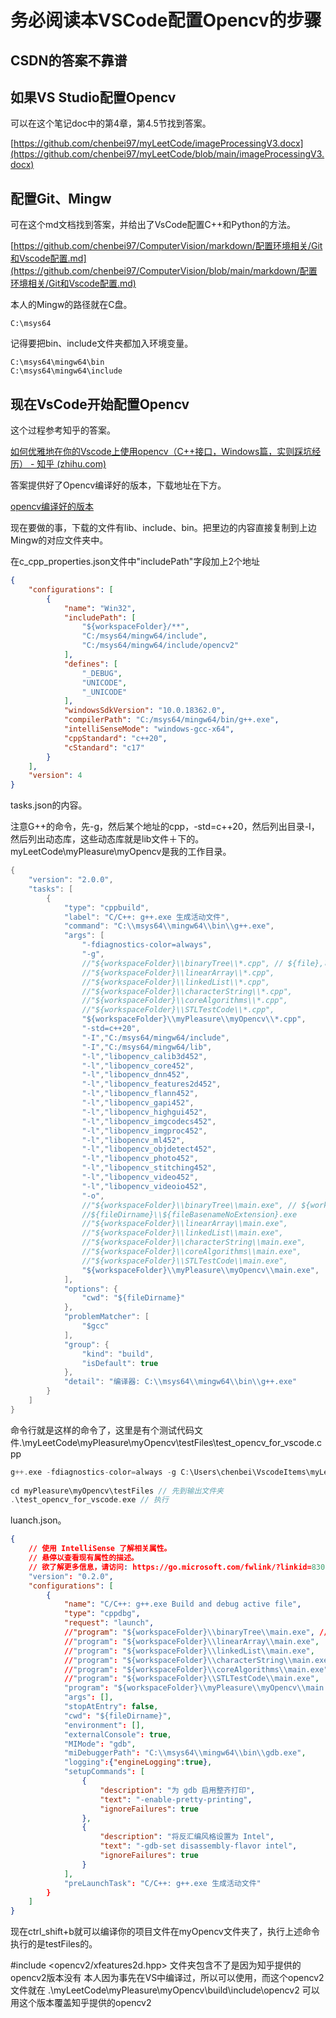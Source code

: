 # 务必阅读本VSCode配置Opencv的步骤

## CSDN的答案不靠谱

## 如果VS Studio配置Opencv

可以在这个笔记doc中的第4章，第4.5节找到答案。

[https://github.com/chenbei97/myLeetCode/imageProcessingV3.docx](https://github.com/chenbei97/myLeetCode/blob/main/imageProcessingV3.docx)

## 配置Git、Mingw

可在这个md文档找到答案，并给出了VsCode配置C++和Python的方法。

[https://github.com/chenbei97/ComputerVision/markdown/配置环境相关/Git和Vscode配置.md](https://github.com/chenbei97/ComputerVision/blob/main/markdown/配置环境相关/Git和Vscode配置.md)

本人的Mingw的路径就在C盘。

```
C:\msys64
```

记得要把bin、include文件夹都加入环境变量。

```
C:\msys64\mingw64\bin
C:\msys64\mingw64\include
```

## 现在VsCode开始配置Opencv

这个过程参考知乎的答案。

[如何优雅地在你的Vscode上使用opencv（C++接口，Windows篇，实则踩坑经历） - 知乎 (zhihu.com)](https://zhuanlan.zhihu.com/p/402378383?utm_source=wechat_session&utm_medium=social&utm_oi=1173235761410818048&utm_campaign=shareopn)

答案提供好了Opencv编译好的版本，下载地址在下方。

[opencv编译好的版本](https://gitee.com/kirigaya/opencv_built_by_gcc_on_-windows)


现在要做的事，下载的文件有lib、include、bin。把里边的内容直接复制到上边Mingw的对应文件夹中。

在c_cpp_properties.json文件中"includePath"字段加上2个地址

```json
{
    "configurations": [
        {
            "name": "Win32",
            "includePath": [
                "${workspaceFolder}/**",
                "C:/msys64/mingw64/include",
                "C:/msys64/mingw64/include/opencv2"
            ],
            "defines": [
                "_DEBUG",
                "UNICODE",
                "_UNICODE"
            ],
            "windowsSdkVersion": "10.0.18362.0",
            "compilerPath": "C:/msys64/mingw64/bin/g++.exe",
            "intelliSenseMode": "windows-gcc-x64",
            "cppStandard": "c++20",
            "cStandard": "c17"
        }
    ],
    "version": 4
}
```

tasks.json的内容。

注意G++的命令，先-g，然后某个地址的cpp，-std=c++20，然后列出目录-I，然后列出动态库，这些动态库就是lib文件＋下的。myLeetCode\myPleasure\\myOpencv是我的工作目录。

```c++
{
    "version": "2.0.0",
    "tasks": [
        {
            "type": "cppbuild",
            "label": "C/C++: g++.exe 生成活动文件",
            "command": "C:\\msys64\\mingw64\\bin\\g++.exe",
            "args": [
                "-fdiagnostics-color=always",
                "-g",
                //"${workspaceFolder}\\binaryTree\\*.cpp", // ${file},可以构建多个cpp文件而不是单个
                //"${workspaceFolder}\\linearArray\\*.cpp",
                //"${workspaceFolder}\\linkedList\\*.cpp",
                //"${workspaceFolder}\\characterString\\*.cpp",
                //"${workspaceFolder}\\coreAlgorithms\\*.cpp",
                //"${workspaceFolder}\\STLTestCode\\*.cpp",
                "${workspaceFolder}\\myPleasure\\myOpencv\\*.cpp",
                "-std=c++20",
                "-I","C:/msys64/mingw64/include",
                "-I","C:/msys64/mingw64/lib",
                "-l","libopencv_calib3d452",
                "-l","libopencv_core452",
                "-l","libopencv_dnn452",
                "-l","libopencv_features2d452",
                "-l","libopencv_flann452",
                "-l","libopencv_gapi452",
                "-l","libopencv_highgui452",
                "-l","libopencv_imgcodecs452",
                "-l","libopencv_imgproc452",
                "-l","libopencv_ml452",
                "-l","libopencv_objdetect452",
                "-l","libopencv_photo452",
                "-l","libopencv_stitching452",
                "-l","libopencv_video452",
                "-l","libopencv_videoio452",
                "-o",
                //"${workspaceFolder}\\binaryTree\\main.exe", // ${workspaceFolder}\\myProgram.exe 可以替换为硬编码名
                //${fileDirname}\\${fileBasenameNoExtension}.exe
                //"${workspaceFolder}\\linearArray\\main.exe",
                //"${workspaceFolder}\\linkedList\\main.exe",
                //"${workspaceFolder}\\characterString\\main.exe",
                //"${workspaceFolder}\\coreAlgorithms\\main.exe",
                //"${workspaceFolder}\\STLTestCode\\main.exe",
                "${workspaceFolder}\\myPleasure\\myOpencv\\main.exe",
            ],
            "options": {
                "cwd": "${fileDirname}"
            },
            "problemMatcher": [
                "$gcc"
            ],
            "group": {
                "kind": "build",
                "isDefault": true
            },
            "detail": "编译器: C:\\msys64\\mingw64\\bin\\g++.exe"
        }
    ]
}
```

命令行就是这样的命令了，这里是有个测试代码文件.\myLeetCode\myPleasure\myOpencv\testFiles\test_opencv_for_vscode.cpp

```c++
g++.exe -fdiagnostics-color=always -g C:\Users\chenbei\VscodeItems\myLeetCode\myPleasure\myOpencv\testFiles\*.cpp -std=c++20 -I C:/msys64/mingw64/include -I C:/msys64/mingw64/lib -l libopencv_calib3d452 -l libopencv_core452 -l libopencv_dnn452 -l libopencv_features2d452 -l libopencv_flann452 -l libopencv_gapi452 -l libopencv_highgui452 -l libopencv_imgcodecs452 -l libopencv_imgproc452 -l libopencv_ml452 -l libopencv_objdetect452 -l libopencv_photo452 -l libopencv_stitching452 -l libopencv_video452 -l libopencv_videoio452 -o C:\Users\chenbei\VscodeItems\myLeetCode\myPleasure\myOpencv\testFiles\test_opencv_for_vscode.exe // 编译命令
    
cd myPleasure\myOpencv\testFiles // 先到输出文件夹
.\test_opencv_for_vscode.exe // 执行
```

luanch.json。

```json
{
    // 使用 IntelliSense 了解相关属性。 
    // 悬停以查看现有属性的描述。
    // 欲了解更多信息，请访问: https://go.microsoft.com/fwlink/?linkid=830387
    "version": "0.2.0",
    "configurations": [
        {
            "name": "C/C++: g++.exe Build and debug active file",
            "type": "cppdbg",
            "request": "launch",
            //"program": "${workspaceFolder}\\binaryTree\\main.exe", // ${fileDirname}\\${fileBasenameNoExtension}.exe
            //"program": "${workspaceFolder}\\linearArray\\main.exe",
            //"program": "${workspaceFolder}\\linkedList\\main.exe",
            //"program": "${workspaceFolder}\\characterString\\main.exe",
            //"program": "${workspaceFolder}\\coreAlgorithms\\main.exe",
            //"program": "${workspaceFolder}\\STLTestCode\\main.exe",
            "program": "${workspaceFolder}\\myPleasure\\myOpencv\\main.exe",
            "args": [],
            "stopAtEntry": false,
            "cwd": "${fileDirname}",
            "environment": [],
            "externalConsole": true,
            "MIMode": "gdb",
            "miDebuggerPath": "C:\\msys64\\mingw64\\bin\\gdb.exe",
            "logging":{"engineLogging":true},
            "setupCommands": [
                {
                    "description": "为 gdb 启用整齐打印",
                    "text": "-enable-pretty-printing",
                    "ignoreFailures": true
                },
                {
                    "description": "将反汇编风格设置为 Intel",
                    "text": "-gdb-set disassembly-flavor intel",
                    "ignoreFailures": true
                }
            ],
            "preLaunchTask": "C/C++: g++.exe 生成活动文件"
        }
    ]
}
```

现在ctrl_shift+b就可以编译你的项目文件在myOpencv文件夹了，执行上述命令执行的是testFiles的。

#include <opencv2/xfeatures2d.hpp> 文件夹包含不了是因为知乎提供的opencv2版本没有
本人因为事先在VS中编译过，所以可以使用，而这个opencv2文件就在
.\myLeetCode\myPleasure\myOpencv\build\include\opencv2
可以用这个版本覆盖知乎提供的opencv2